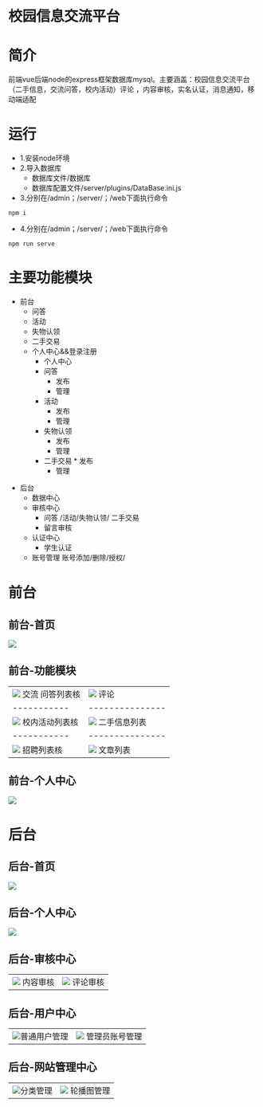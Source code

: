 # 校园信息交流平台



# 简介
  前端vue后端node的express框架数据库mysql。主要涵盖：校园信息交流平台（二手信息，交流问答，校内活动）评论 ，内容审核，实名认证，消息通知，移动端适配



# 运行
 * 1.安装node环境
 * 2.导入数据库
   + 数据库文件/数据库   
   + 数据库配置文件/server/plugins/DataBase.ini.js
 * 3.分别在/admin；/server/；/web下面执行命令

```
npm i
```
 * 4.分别在/admin；/server/；/web下面执行命令
```
npm run serve
```

# 主要功能模块
- 前台
  * 问答
  * 活动
  * 失物认领
  * 二手交易
  * 个人中心&&登录注册
    + 个人中心
     * 问答
       *  发布
        * 管理 
      * 活动
         *  发布
        * 管理 
     * 失物认领
        *  发布
        * 管理 
    * 二手交易
           *  发布
        * 管理 
 * 后台
     * 数据中心
     * 审核中心
        * 问答 /活动/失物认领/ 二手交易
        * 留言审核
     * 认证中心
       * 学生认证
     * 账号管理
             账号添加/删除/授权/

# 前台   
## 前台-首页
<img  src="./tu/qt-sy.png"> 

## 前台-功能模块
|                                            |                                       |
| ------------------------------------------ | ------------------------------------- |
| ![](./tu/qt-wd-list.png)   交流 问答列表核 | ![](./tu/qt-pl.png) 评论              |
| -----------                                | ---------------                       |
| ![](./tu/qt-hd-list.png)   校内活动列表核  | ![](./tu/qt-es-list.png) 二手信息列表 |
| -----------                                | ---------------                       |
| ![](./tu/qt-wd-list.png)   招聘列表核      | ![](./tu/qt-wz-list.png) 文章列表     |
## 前台-个人中心
<img  src="./tu/qt-grzx.png">  

# 后台   
## 后台-首页
<img  src="./tu/ht-shouye.png">   

## 后台-个人中心
<img  src="./tu/ht-gerenzhongxin.png"> 

## 后台-审核中心
|                                                                                     |                                           |
| --------------------------------------------------------------------------------------- | ------------------------------------------- |
| ![](./tu/ht-shenhezhongxin1.png)   内容审核                                                       | ![](./tu/ht-shenhezhongxin2.png) 评论审核          |




## 后台-用户中心

|                                                                                     |                                           |
| --------------------------------------------------------------------------------------- | ------------------------------------------- |
|  ![](./tu/ht-yh1.png)普通用户管理                                                       | ![](./tu/ht-yh2.png) 管理员账号管理          |




## 后台-网站管理中心

|                                                                                     |                                           |
| --------------------------------------------------------------------------------------- | ------------------------------------------- |
| ![](./tu/ht-gl1.png)分类管理                                                       | ![](./tu/ht-gl2.png) 轮播图管理        |



